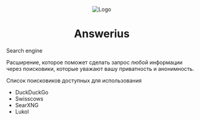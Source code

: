 <p align="center">
  <img src="https://cdn.iconscout.com/icon/free/png-64/hacker-3875926-3217487.png" alt="Logo"></img>
</p>
<h1 align="center">Answerius</h1>
<p>Search engine</p>
<p>Расширение, которое поможет сделать запрос любой информации через поисковики, которые уважают вашу приватность и анонимность.</p>
<p>Список поисковиков доступных для использования</p>
<ul>
<li>DuckDuckGo</li>
<li>Swisscows</li>
<li>SearXNG</li>
<li>Lukol</li>
</ul>